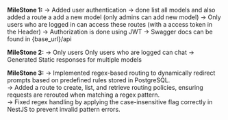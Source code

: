 
**MileStone 1:**
    -> Added user authentication
    -> done list all models and also added a route a add a new model (only admins can add new model)
    -> Only users who are logged in can access these routes (with a access token in the Header)
    -> Authorization is done using JWT
    -> Swagger docs can be found in {base_url}/api

**MileStone 2:**
    -> Only users Only users who are logged can chat
    -> Generated Static responses for multiple models

**MileStone 3:**
    -> Implemented regex-based routing to dynamically redirect prompts based on predefined rules stored in PostgreSQL.  
    -> Added a route to create, list, and retrieve routing policies, ensuring requests are rerouted when matching a regex pattern.  
    -> Fixed regex handling by applying the case-insensitive flag correctly in NestJS to prevent invalid pattern errors.